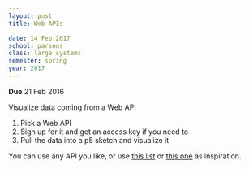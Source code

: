 ```yaml
---
layout: post
title: Web APIs

date: 14 Feb 2017
school: parsons
class: large systems
semester: spring
year: 2017
---
```


**Due** 21 Feb 2016

Visualize data coming from a Web API

1. Pick a Web API
2. Sign up for it and get an access key if you need to
3. Pull the data into a p5 sketch and visualize it

You can use any API you like, or use [this list](https://github.com/toddmotto/public-apis) or [this one](https://en.wikipedia.org/wiki/List_of_open_APIs) as inspiration.
